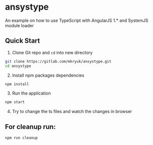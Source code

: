 # ansystype
An example on how to use TypeScript with AngularJS 1.* and SystemJS module loader

## Quick Start
1. Clone Git repo and `cd` into new directory
  ```bash
  git clone https://gitlab.com/mkryuk/ansystype.git
  cd ansystype
  ```
  
2. Install npm packages dependencies
  ```bash
  npm install
  ```

3. Run the application
  ```bash
  npm start
  ```

4. Try to change the ts files and watch the changes in browser

## For cleanup run:
 ```bash
 npm run cleanup
 ```
